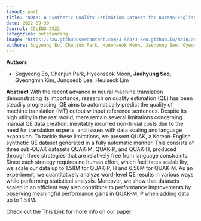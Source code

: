 ```yaml
---
layout: post
title: "QUAK: A Synthetic Quality Estimation Dataset for Korean-English Neural Machine Translation"
date: 2022-09-30
Journal: COLING 2022
categories: outstanding
image: "https://raw.githubusercontent.com/J-Seo/J-Seo.github.io/main/assets/img/coling2022.png"
authors: Sugyeong Eo, Chanjun Park, Hyeonseok Moon, Jaehyung Seo, Gyeongmin Kim, Jungseob Lee, Heuiseok Lim
---
```

**Authors**
- Sugyeong Eo, Chanjun Park, Hyeonseok Moon, **Jaehyung Seo**, Gyeongmin Kim, Jungseob Lee, Heuiseok Lim

**Abstract**
With the recent advance in neural machine translation demonstrating its importance, research on quality estimation (QE) has been steadily progressing. QE aims to automatically predict the quality of machine translation (MT) output without reference sentences. Despite its high utility in the real world, there remain several limitations concerning manual QE data creation: inevitably incurred non-trivial costs due to the need for translation experts, and issues with data scaling and language expansion. To tackle these limitations, we present QUAK, a Korean-English synthetic QE dataset generated in a fully automatic manner. This consists of three sub-QUAK datasets QUAK-M, QUAK-P, and QUAK-H, produced through three strategies that are relatively free from language constraints. Since each strategy requires no human effort, which facilitates scalability, we scale our data up to 1.58M for QUAK-P, H and 6.58M for QUAK-M. As an experiment, we quantitatively analyze word-level QE results in various ways while performing statistical analysis. Moreover, we show that datasets scaled in an efficient way also contribute to performance improvements by observing meaningful performance gains in QUAK-M, P when adding data up to 1.58M.

Check out the [This Link][DOI] for more info on our paper

[DOI]: https://aclanthology.org/2022.coling-1.460/

